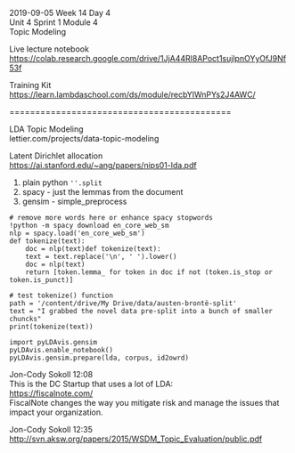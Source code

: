 2019-09-05 Week 14 Day 4   
Unit 4 Sprint 1 Module 4  
Topic Modeling     

Live lecture notebook  
https://colab.research.google.com/drive/1JjA44Rl8APoct1sujlpnOYyOfJ9Nf53f

Training Kit  
https://learn.lambdaschool.com/ds/module/recbYIWnPYs2J4AWC/     

===========================================

LDA Topic Modeling  
lettier.com/projects/data-topic-modeling  

Latent Dirichlet allocation  
https://ai.stanford.edu/~ang/papers/nips01-lda.pdf   

1. plain python `''.split`
2. spacy - just the lemmas from the document
3. gensim - simple_preprocess  
```
# remove more words here or enhance spacy stopwords
!python -m spacy download en_core_web_sm
nlp = spacy.load('en_core_web_sm')
def tokenize(text):
    doc = nlp(text)def tokenize(text):
    text = text.replace('\n', ' ').lower()
    doc = nlp(text)
    return [token.lemma_ for token in doc if not (token.is_stop or token.is_punct)]

# test tokenize() function
path = '/content/drive/My Drive/data/austen-brontë-split'
text = "I grabbed the novel data pre-split into a bunch of smaller chuncks"
print(tokenize(text))
```

```
import pyLDAvis.gensim
pyLDAvis.enable_notebook()
pyLDAvis.gensim.prepare(lda, corpus, id2owrd)
```

Jon-Cody Sokoll 12:08   
This is the DC Startup that uses a lot of LDA:    
https://fiscalnote.com/      
FiscalNote changes the way you mitigate risk and manage the issues that impact your organization.  

Jon-Cody Sokoll 12:35  
http://svn.aksw.org/papers/2015/WSDM_Topic_Evaluation/public.pdf   
